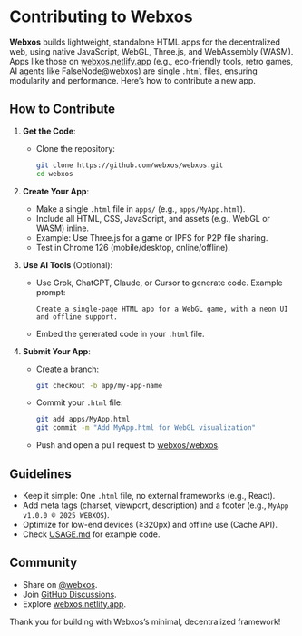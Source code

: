 # Contributing to Webxos

**Webxos** builds lightweight, standalone HTML apps for the decentralized web, using native JavaScript, WebGL, Three.js, and WebAssembly (WASM). Apps like those on [webxos.netlify.app](https://webxos.netlify.app) (e.g., eco-friendly tools, retro games, AI agents like FalseNode@webxos) are single `.html` files, ensuring modularity and performance. Here’s how to contribute a new app.

## How to Contribute

1. **Get the Code**:
   - Clone the repository:
     ```bash
     git clone https://github.com/webxos/webxos.git
     cd webxos
     ```

2. **Create Your App**:
   - Make a single `.html` file in `apps/` (e.g., `apps/MyApp.html`).
   - Include all HTML, CSS, JavaScript, and assets (e.g., WebGL or WASM) inline.
   - Example: Use Three.js for a game or IPFS for P2P file sharing.
   - Test in Chrome 126 (mobile/desktop, online/offline).

3. **Use AI Tools** (Optional):
   - Use Grok, ChatGPT, Claude, or Cursor to generate code. Example prompt:
     ```
     Create a single-page HTML app for a WebGL game, with a neon UI and offline support.
     ```
   - Embed the generated code in your `.html` file.

4. **Submit Your App**:
   - Create a branch:
     ```bash
     git checkout -b app/my-app-name
     ```
   - Commit your `.html` file:
     ```bash
     git add apps/MyApp.html
     git commit -m "Add MyApp.html for WebGL visualization"
     ```
   - Push and open a pull request to [webxos/webxos](https://github.com/webxos/webxos).

## Guidelines

- Keep it simple: One `.html` file, no external frameworks (e.g., React).
- Add meta tags (charset, viewport, description) and a footer (e.g., `MyApp v1.0.0 © 2025 WEBXOS`).
- Optimize for low-end devices (≥320px) and offline use (Cache API).
- Check [USAGE.md](USAGE.md) for example code.

## Community

- Share on [@webxos](https://x.com/webxos).
- Join [GitHub Discussions](https://github.com/webxos/webxos/discussions).
- Explore [webxos.netlify.app](https://webxos.netlify.app).

Thank you for building with Webxos’s minimal, decentralized framework!
